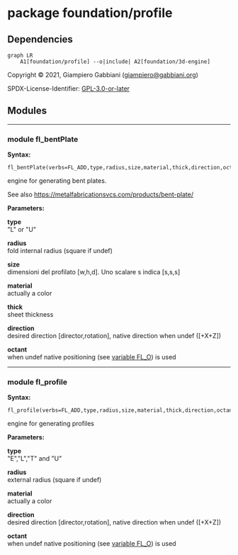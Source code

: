# package foundation/profile

## Dependencies

```mermaid
graph LR
    A1[foundation/profile] --o|include| A2[foundation/3d-engine]
```

Copyright © 2021, Giampiero Gabbiani (giampiero@gabbiani.org)

SPDX-License-Identifier: [GPL-3.0-or-later](https://spdx.org/licenses/GPL-3.0-or-later.html)


## Modules

---

### module fl_bentPlate

__Syntax:__

    fl_bentPlate(verbs=FL_ADD,type,radius,size,material,thick,direction,octant)

engine for generating bent plates.

See also https://metalfabricationsvcs.com/products/bent-plate/


__Parameters:__

__type__  
"L" or "U"

__radius__  
fold internal radius (square if undef)

__size__  
dimensioni del profilato [w,h,d]. Uno scalare s indica [s,s,s]

__material__  
actually a color

__thick__  
sheet thickness

__direction__  
desired direction [director,rotation], native direction when undef ([+X+Z])

__octant__  
when undef native positioning (see [variable FL_O](core.md#variable-fl_o)) is used


---

### module fl_profile

__Syntax:__

    fl_profile(verbs=FL_ADD,type,radius,size,material,thick,direction,octant)

engine for generating profiles

__Parameters:__

__type__  
"E","L","T" and "U"

__radius__  
external radius (square if undef)

__material__  
actually a color

__direction__  
desired direction [director,rotation], native direction when undef ([+X+Z])

__octant__  
when undef native positioning (see [variable FL_O](core.md#variable-fl_o)) is used


